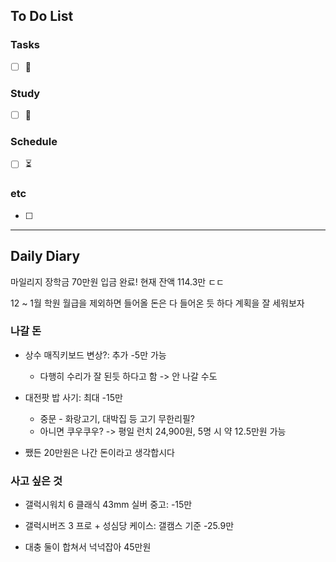 ## To Do List
### Tasks
- [ ] 📅

### Study
- [ ] 📅 

### Schedule
- [ ] ⏳

### etc
- [ ] 

---
## Daily Diary
마일리지 장학금 70만원 입금 완료!
현재 잔액 114.3만 ㄷㄷ

12 ~ 1월 학원 월급을 제외하면 들어올 돈은 다 들어온 듯 하다
계획을 잘 세워보자

### 나갈 돈
- 상수 매직키보드 변상?: 추가 -5만 가능
	- 다행히 수리가 잘 된듯 하다고 함 -> 안 나갈 수도
- 대전팟 밥 사기: 최대 -15만
	- 중문 - 화랑고기, 대박집 등 고기 무한리필?
	- 아니면 쿠우쿠우? -> 평일 런치 24,900원, 5명 시 약 12.5만원 가능

- 쨌든 20만원은 나간 돈이라고 생각합시다

### 사고 싶은 것
- 갤럭시워치 6 클래식 43mm 실버 중고: -15만
- 갤럭시버즈 3 프로 + 성심당 케이스: 갤캠스 기준 -25.9만

- 대충 둘이 합쳐서 넉넉잡아 45만원